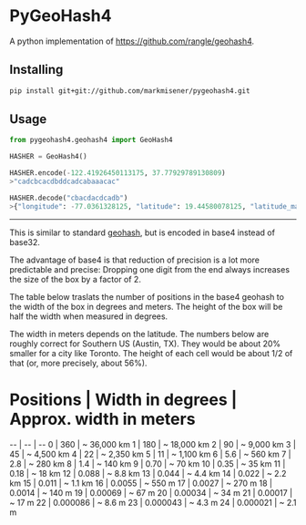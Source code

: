 # PyGeoHash4

A python implementation of https://github.com/rangle/geohash4.

## Installing

```sh
pip install git+git://github.com/markmisener/pygeohash4.git
```

## Usage

```python
from pygeohash4.geohash4 import GeoHash4

HASHER = GeoHash4()

HASHER.encode(-122.41926450113175, 37.77929789130809)
>"cadcbcacdbddcadcabaaacac"

HASHER.decode("cbacdacdcadb")
>{"longitude": -77.0361328125, "latitude": 19.44580078125, "latitude_margin": 0.02197265625, "longitude_margin": 0.0439453125}

```

---
This is similar to standard [geohash](https://en.wikipedia.org/wiki/Geohash), but is encoded in base4 instead of base32.

The advantage of base4 is that reduction of precision is a lot more predictable and precise: Dropping one digit from the end always increases the size of the box by a factor of 2.

The table below traslats the number of positions in the base4 geohash to the width of the box in degrees and meters. The height of the box will be half the width when measured in degrees.

The width in meters depends on the latitude. The numbers below are roughly correct for Southern US (Austin, TX). They would be about 20% smaller for a city like Toronto. The height of each cell would be about 1/2 of that (or, more precisely, about 56%).

# Positions | Width in degrees | Approx. width in meters
-- | -- | --
0	| 360	| ~ 36,000 km
1 | 180 | ~ 18,000 km
2 | 90 | ~ 9,000 km
3 | 45 | ~ 4,500 km
4 | 22 | ~ 2,350 km
5 | 11 | ~ 1,100 km
6 | 5.6 | ~ 560 km
7 | 2.8 | ~ 280 km
8 | 1.4 | ~ 140 km
9 | 0.70 | ~ 70 km
10 | 0.35 | ~ 35 km
11 | 0.18 | ~ 18 km
12 | 0.088 | ~ 8.8 km
13 | 0.044 | ~ 4.4 km
14 | 0.022 | ~ 2.2 km
15 | 0.011 | ~ 1.1 km
16 | 0.0055 | ~ 550 m
17 | 0.0027 | ~ 270 m
18 | 0.0014 | ~ 140 m
19 | 0.00069 | ~ 67 m
20 | 0.00034 | ~ 34 m
21 | 0.00017 | ~ 17 m
22 | 0.000086 | ~ 8.6 m
23 | 0.000043 | ~ 4.3 m
24 | 0.000021 | ~ 2.1 m
